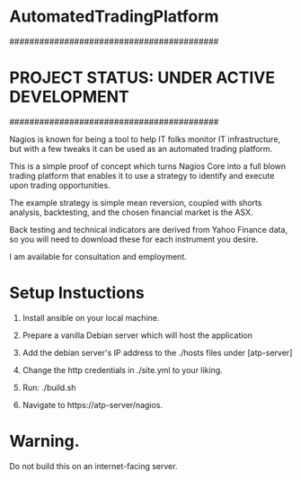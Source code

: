 # AutomatedTradingPlatform

##########################################
# PROJECT STATUS: UNDER ACTIVE DEVELOPMENT
##########################################

Nagios is known for being a tool to help IT folks monitor IT infrastructure, but with a few tweaks it can be used as an automated trading platform.

This is a simple proof of concept which turns Nagios Core into a full blown trading platform that enables it to use a strategy to identify and execute upon trading opportunities.

The example strategy is simple mean reversion, coupled with shorts analysis, backtesting, and the chosen financial market is the ASX.

Back testing and technical indicators are derived from Yahoo Finance data, so you will need to download these for each instrument you desire.

I am available for consultation and employment. 

# Setup Instuctions

1. Install ansible on your local machine.

2. Prepare a vanilla Debian server which will host the application

3. Add the debian server's IP address to the ./hosts files under [atp-server]

4. Change the http credentials in ./site.yml to your liking.

5. Run: ./build.sh

6. Navigate to https://atp-server/nagios.

# Warning.

Do not build this on an internet-facing server.
